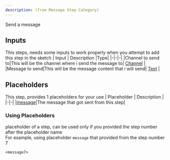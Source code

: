```yaml
---
description: (from Message Step Category)
---
```

Send a message

## Inputs
This steps, needs some inputs to work properly when you attempt to add this step in the sketch
| Input      | Description |Type|
|-|-|-|
|Channel to send to|This will be the channel where i send the message to| [ Channel](../inputs/channel.md) |
|Message to send|This will be the message content that i will send| [ Text](../inputs/text.md) |

## Placeholders
This step, provides 1 placeholders for your use
| Placeholder      | Description |
|-|-|
|[message](../placeholders/message.md)|The message that got sent from this step|

### Using Placeholders
placeholder of a step, can be used only if you provided the step number after the placeholder name\
For example, using placeholder `message` that provided from the step number 7
 
```
<message7>
```
